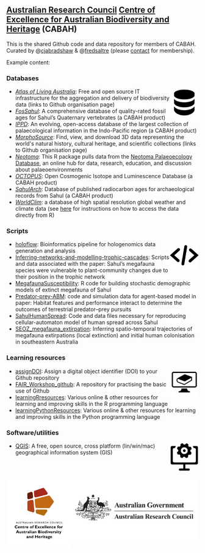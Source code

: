 ## <a href="http://www.arc.gov.au">Australian Research Council</a> <a href="http://epicaustralia.org.au">Centre of Excellence for Australian Biodiversity and Heritage</a> (CABAH)

This is the shared Github code and data repository for members of CABAH. Curated by @<a href="https://github.com/cjabradshaw">cjabradshaw</a> & @<a href="https://github.com/FredSaltre">fredsaltre</a> (please <a href="https://github.com/cjabradshaw">contact</a> for membership).

Example content:

### Databases
<img src="profile/databaseLogo.png" alt="" width="75" align="right" />

- <a href="https://github.com/AtlasOfLivingAustralia"><em>Atlas of Living Australia</em></a>: Free and open source IT infrastructure for the aggregation and delivery of biodiversity data (links to Github organisation page)
- <a href="https://github.com/CABAH/FosSahul"><em>FosSahul</em></a>: A comprehensive database of quality-rated fossil ages for Sahul’s Quaternary vertebrates (a CABAH product)
- <a href="https://github.com/CABAH/IPPD"><em>IPPD</em></a>: An evolving, open-access database of the largest collection of palaecological information in the Indo-Pacific region (a CABAH product)
- <a href="https://github.com/MorphoSource"><em>MorphoSource</em></a>: Find, view, and download 3D data representing the world's natural history, cultural heritage, and scientific collections (links to Github organisation page)
- <a href="https://github.com/CABAH/neotoma2"><em>Neotoma</em></a>: This R package pulls data from the <a href="http://neotomadb.org/">Neotoma Palaeoecology Database</a>, an online hub for data, research, education, and discussion about palaeoenvironments
- <a href="https://github.com/CABAH/OCTOPUS"><em>OCTOPUS</em></a>: Open Cosmogenic Isotope and Luminescence Database (a CABAH product)
- <a href="https://github.com/CABAH/SahulArch"><em>SahulArch</em></a>: Database of published radiocarbon ages for archaeological records from Sahul (a CABAH product)
- <a href="https://www.worldclim.org/data/index.html"><em>WorldClim</em></a>: a database of high spatial resolution global weather and climate data (see <a href="https://gis.stackexchange.com/questions/227585/using-r-to-extract-data-from-worldclim">here</a> for instructions on how to access the data directly from R)

### Scripts
<img src="profile/scriptsLogo.png" alt="" width="75" align="right" />

- <a href="https://github.com/CABAH/holoflow">holoflow</a>: Bioinformatics pipeline for hologenomics data generation and analysis
- <a href="https://github.com/CABAH/Inferring-networks-and-modelling-trophic-cascades/tree/master">Inferring-networks-and-modelling-trophic-cascades</a>: Scripts and data associated with the paper: Sahul’s megafauna species were vulnerable to plant-community changes due to their position in the trophic network
- <a href="https://github.com/CABAH/MegafaunaSusceptibility">MegafaunaSusceptibility</a>: R code for building stochastic demographic models of extinct megafauna of Sahul
- <a href="https://github.com/CABAH/Predator-prey-ABM">Predator-prey-ABM</a>: code and simulation data for agent-based model in paper: Habitat features and performance interact to determine the outcomes of terrestrial predator–prey pursuits
- <a href="https://github.com/CABAH/SahulHumanSpread">SahulHumanSpread</a>: Code and data files necessary for reproducing cellular-automaton model of human spread across Sahul
- <a href="https://github.com/CABAH/SEOZ_megafauna_extirpation">SEOZ_megafauna_extirpation</a>: Inferring spatio-temporal trajectories of megafauna extirpations (local extinction) and initial human colonisation in southeastern Australia

### Learning resources
<img src="profile/learningLogo.png" alt="" width="75" align="right" />

- <a href="https://github.com/CABAH/assignDOI">assignDOI</a>: Assign a digital object identifier (DOI) to your Github repository
- <a href="https://github.com/CABAH/FAIR_Workshop_github">FAIR_Workshop_github</a>: A repository for practising the basic use of Github
- <a href="https://github.com/CABAH/learningRresources">learningRresources</a>: Various online & other resources for learning and improving skills in the R programming language
- <a href="https://github.com/CABAH/learningPythonResources">learningPythonResources</a>: Various online & other resources for learning and improving skills in the Python programming language

### Software/utilities
<img src="profile/softwareLogo.png" alt="" width="75" align="right" />

- <a href="https://github.com/CABAH/QGIS">QGIS</a>: A free, open source, cross platform (lin/win/mac) geographical information system (GIS)

<br>
<br>

[<img src="profile/CabahFCP.jpg" alt="Centre of Excellence for Australian Biodiversity and Heritage" width="170" align="left" />](http://EpicAustralia.org.au)
[<img src="profile/australian-research-council.png" alt="Australian Research Council" width="330" align="left" />](http://www.arc.gov.au)
